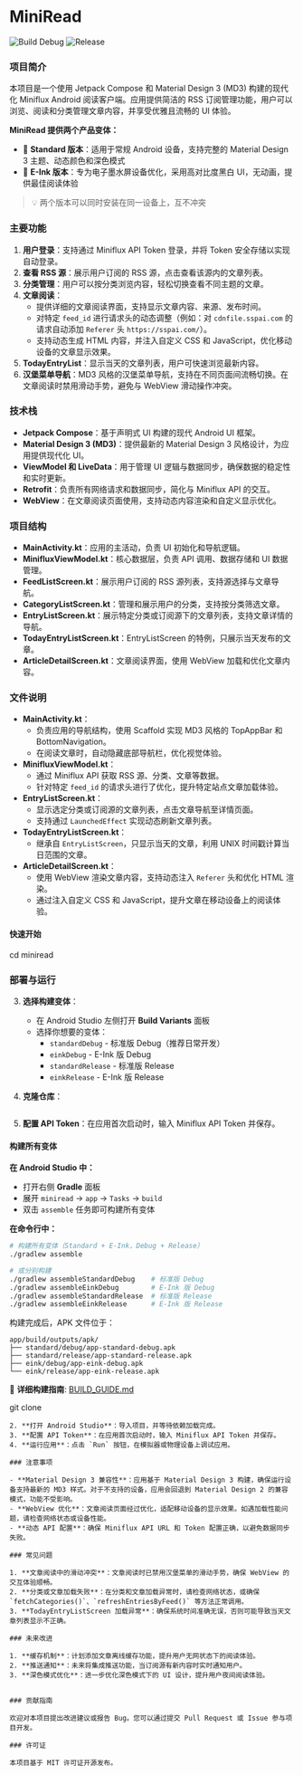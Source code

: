 # MiniRead

![Build Debug](https://github.com/YOUR_USERNAME/miniread/workflows/Build%20Debug%20APKs/badge.svg)
![Release](https://github.com/YOUR_USERNAME/miniread/workflows/Build%20&%20Release%20Android%20APK/badge.svg)

### 项目简介

本项目是一个使用 Jetpack Compose 和 Material Design 3 (MD3) 构建的现代化 Miniflux Android 阅读客户端。应用提供简洁的 RSS 订阅管理功能，用户可以浏览、阅读和分类管理文章内容，并享受优雅且流畅的 UI 体验。

**MiniRead 提供两个产品变体：**
- 📱 **Standard 版本**：适用于常规 Android 设备，支持完整的 Material Design 3 主题、动态颜色和深色模式
- 📖 **E-Ink 版本**：专为电子墨水屏设备优化，采用高对比度黑白 UI，无动画，提供最佳阅读体验

> 💡 两个版本可以同时安装在同一设备上，互不冲突

### 主要功能

1. **用户登录**：支持通过 Miniflux API Token 登录，并将 Token 安全存储以实现自动登录。
2. **查看 RSS 源**：展示用户订阅的 RSS 源，点击查看该源内的文章列表。
3. **分类管理**：用户可以按分类浏览内容，轻松切换查看不同主题的文章。
4. **文章阅读**：
    - 提供详细的文章阅读界面，支持显示文章内容、来源、发布时间。
    - 对特定 `feed_id` 进行请求头的动态调整（例如：对 `cdnfile.sspai.com` 的请求自动添加 `Referer` 头 `https://sspai.com/`）。
    - 支持动态生成 HTML 内容，并注入自定义 CSS 和 JavaScript，优化移动设备的文章显示效果。
5. **TodayEntryList**：显示当天的文章列表，用户可快速浏览最新内容。
6. **汉堡菜单导航**：MD3 风格的汉堡菜单导航，支持在不同页面间流畅切换。在文章阅读时禁用滑动手势，避免与 WebView 滑动操作冲突。

### 技术栈

- **Jetpack Compose**：基于声明式 UI 构建的现代 Android UI 框架。
- **Material Design 3 (MD3)**：提供最新的 Material Design 3 风格设计，为应用提供现代化 UI。
- **ViewModel 和 LiveData**：用于管理 UI 逻辑与数据同步，确保数据的稳定性和实时更新。
- **Retrofit**：负责所有网络请求和数据同步，简化与 Miniflux API 的交互。
- **WebView**：在文章阅读页面使用，支持动态内容渲染和自定义显示优化。

### 项目结构

- **MainActivity.kt**：应用的主活动，负责 UI 初始化和导航逻辑。
- **MinifluxViewModel.kt**：核心数据层，负责 API 调用、数据存储和 UI 数据管理。
- **FeedListScreen.kt**：展示用户订阅的 RSS 源列表，支持源选择与文章导航。
- **CategoryListScreen.kt**：管理和展示用户的分类，支持按分类筛选文章。
- **EntryListScreen.kt**：展示特定分类或订阅源下的文章列表，支持文章详情的导航。
- **TodayEntryListScreen.kt**：EntryListScreen 的特例，只展示当天发布的文章。
- **ArticleDetailScreen.kt**：文章阅读界面，使用 WebView 加载和优化文章内容。

### 文件说明

- **MainActivity.kt**：
    - 负责应用的导航结构，使用 Scaffold 实现 MD3 风格的 TopAppBar 和 BottomNavigation。
    - 在阅读文章时，自动隐藏底部导航栏，优化视觉体验。
- **MinifluxViewModel.kt**：
    - 通过 Miniflux API 获取 RSS 源、分类、文章等数据。
    - 针对特定 `feed_id` 的请求头进行了优化，提升特定站点文章加载体验。
- **EntryListScreen.kt**：
    - 显示选定分类或订阅源的文章列表，点击文章导航至详情页面。
    - 支持通过 `LaunchedEffect` 实现动态刷新文章列表。
- **TodayEntryListScreen.kt**：
    - 继承自 `EntryListScreen`，只显示当天的文章，利用 UNIX 时间戳计算当日范围的文章。
- **ArticleDetailScreen.kt**：
    - 使用 WebView 渲染文章内容，支持动态注入 `Referer` 头和优化 HTML 渲染。
    - 通过注入自定义 CSS 和 JavaScript，提升文章在移动设备上的阅读体验。


#### 快速开始

   cd miniread
### 部署与运行

3. **选择构建变体**：
   - 在 Android Studio 左侧打开 **Build Variants** 面板
   - 选择你想要的变体：
     - `standardDebug` - 标准版 Debug（推荐日常开发）
     - `einkDebug` - E-Ink 版 Debug
     - `standardRelease` - 标准版 Release
     - `einkRelease` - E-Ink 版 Release

1. **克隆仓库**：
   ```bash
5. **配置 API Token**：在应用首次启动时，输入 Miniflux API Token 并保存。

#### 构建所有变体

**在 Android Studio 中：**
- 打开右侧 **Gradle** 面板
- 展开 `miniread` → `app` → `Tasks` → `build`
- 双击 `assemble` 任务即可构建所有变体

**在命令行中：**
```bash
# 构建所有变体（Standard + E-Ink，Debug + Release）
./gradlew assemble

# 或分别构建
./gradlew assembleStandardDebug    # 标准版 Debug
./gradlew assembleEinkDebug        # E-Ink 版 Debug
./gradlew assembleStandardRelease  # 标准版 Release
./gradlew assembleEinkRelease      # E-Ink 版 Release
```

构建完成后，APK 文件位于：
```
app/build/outputs/apk/
├── standard/debug/app-standard-debug.apk
├── standard/release/app-standard-release.apk
├── eink/debug/app-eink-debug.apk
└── eink/release/app-eink-release.apk
```

📖 **详细构建指南**: [BUILD_GUIDE.md](./doc/BUILD_GUIDE.md)

   git clone <repository-url>
   ```
2. **打开 Android Studio**：导入项目，并等待依赖加载完成。
3. **配置 API Token**：在应用首次启动时，输入 Miniflux API Token 并保存。
4. **运行应用**：点击 `Run` 按钮，在模拟器或物理设备上调试应用。

### 注意事项

- **Material Design 3 兼容性**：应用基于 Material Design 3 构建，确保运行设备支持最新的 MD3 样式。对于不支持的设备，应用会回退到 Material Design 2 的兼容模式，功能不受影响。
- **WebView 优化**：文章阅读页面经过优化，适配移动设备的显示效果。如遇加载性能问题，请检查网络状态或设备性能。
- **动态 API 配置**：确保 Miniflux API URL 和 Token 配置正确，以避免数据同步失败。

### 常见问题

1. **文章阅读中的滑动冲突**：文章阅读时已禁用汉堡菜单的滑动手势，确保 WebView 的交互体验顺畅。
2. **分类或文章加载失败**：在分类和文章加载异常时，请检查网络状态，或确保 `fetchCategories()`、`refreshEntriesByFeed()` 等方法正常调用。
3. **TodayEntryListScreen 加载异常**：确保系统时间准确无误，否则可能导致当天文章列表显示不正确。

### 未来改进

1. **缓存机制**：计划添加文章离线缓存功能，提升用户无网状态下的阅读体验。
2. **推送通知**：未来将集成推送功能，当订阅源有新内容时实时通知用户。
3. **深色模式优化**：进一步优化深色模式下的 UI 设计，提升用户夜间阅读体验。


### 贡献指南

欢迎对本项目提出改进建议或报告 Bug。您可以通过提交 Pull Request 或 Issue 参与项目开发。

### 许可证

本项目基于 MIT 许可证开源发布。